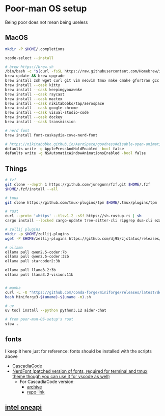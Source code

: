 # Poor-man OS setup
Being poor does not mean being useless

## MacOS
```bash
mkdir -P $HOME/.completions

xcode-select --install

# brew https://brew.sh
/bin/bash -c "$(curl -fsSL https://raw.githubusercontent.com/Homebrew/install/HEAD/install.sh)"
brew update && brew upgrade
brew install zsh wget curl git vim neovim tmux make cmake gfortran gcc btop stow uv
brew install --cask kitty
brew install --cask keepingyouawake
brew install --cask raycast
brew install --cask mactex
brew install --cask nikitabobko/tap/aerospace
brew install --cask google-chrome
brew install --cask visual-studio-code
brew install --cask dockey
brew install --cask transmission

# nerd font
brew install font-caskaydia-cove-nerd-font

# https://nikitabobko.github.io/AeroSpace/goodness#disable-open-animations
defaults write -g ApplePressAndHoldEnabled -bool false
defaults write -g NSAutomaticWindowAnimationsEnabled -bool false
```

## Things
```bash
# fzf
git clone --depth 1 https://github.com/junegunn/fzf.git $HOME/.fzf
$HOME/.fzf/install --all

# tmux
git clone https://github.com/tmux-plugins/tpm $HOME/.tmux/plugins/tpm

# rust
curl --proto '=https' --tlsv1.2 -sSf https://sh.rustup.rs | sh
cargo install --locked cargo-update tree-sitter-cli ripgrep dua-cli eza zoxide bat yazi-fm yazi-cli zellij

# zellij plugins
mkdir -p $HOME/zellij-plugins
wget -P $HOME/zellij-plugins https://github.com/dj95/zjstatus/releases/latest/download/zjstatus.wasm

# ollama
ollama pull qwen2.5-coder:7b
ollama pull qwen2.5-coder:32b
ollama pull starcoder2:3b

ollama pull llama3.2:3b
ollama pull llama3.2-vision:11b


# mamba
curl -L -O "https://github.com/conda-forge/miniforge/releases/latest/download/Miniforge3-$(uname)-$(uname -m).sh"
bash Miniforge3-$(uname)-$(uname -m).sh

# uv
uv tool install --python python3.12 aider-chat

# from poor-man-OS-setup's root
stow .
```

## fonts
I keep it here just for reference: fonts should be installed with the scripts above
* [CascadiaCode](https://github.com/microsoft/cascadia-code)
* [NerdFont (patched version of fonts, required for terminal and tmux theme though you can use it for vscode as well)](https://github.com/ryanoasis/nerd-fonts)
  * For CascadiaCode version:
    * [archive](https://github.com/ryanoasis/nerd-fonts/releases/latest)
    * [repo link](https://github.com/ryanoasis/nerd-fonts/tree/master/patched-fonts/CascadiaCode)

## [intel oneapi](https://software.intel.com/content/www/us/en/develop/tools/oneapi/all-toolkits.html)
